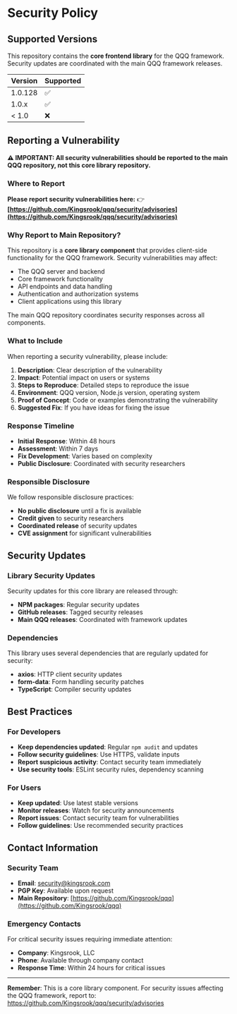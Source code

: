 # Security Policy

## Supported Versions

This repository contains the **core frontend library** for the QQQ framework. Security updates are coordinated with the main QQQ framework releases.

| Version | Supported          |
| ------- | ------------------ |
| 1.0.128 | :white_check_mark: |
| 1.0.x   | :white_check_mark: |
| < 1.0   | :x:                |

## Reporting a Vulnerability

**⚠️ IMPORTANT: All security vulnerabilities should be reported to the main QQQ repository, not this core library repository.**

### Where to Report

**Please report security vulnerabilities here:**
👉 **[https://github.com/Kingsrook/qqq/security/advisories](https://github.com/Kingsrook/qqq/security/advisories)**

### Why Report to Main Repository?

This repository is a **core library component** that provides client-side functionality for the QQQ framework. Security vulnerabilities may affect:
- The QQQ server and backend
- Core framework functionality
- API endpoints and data handling
- Authentication and authorization systems
- Client applications using this library

The main QQQ repository coordinates security responses across all components.

### What to Include

When reporting a security vulnerability, please include:

1. **Description**: Clear description of the vulnerability
2. **Impact**: Potential impact on users or systems
3. **Steps to Reproduce**: Detailed steps to reproduce the issue
4. **Environment**: QQQ version, Node.js version, operating system
5. **Proof of Concept**: Code or examples demonstrating the vulnerability
6. **Suggested Fix**: If you have ideas for fixing the issue

### Response Timeline

- **Initial Response**: Within 48 hours
- **Assessment**: Within 7 days
- **Fix Development**: Varies based on complexity
- **Public Disclosure**: Coordinated with security researchers

### Responsible Disclosure

We follow responsible disclosure practices:
- **No public disclosure** until a fix is available
- **Credit given** to security researchers
- **Coordinated release** of security updates
- **CVE assignment** for significant vulnerabilities

## Security Updates

### Library Security Updates

Security updates for this core library are released through:
- **NPM packages**: Regular security updates
- **GitHub releases**: Tagged security releases
- **Main QQQ releases**: Coordinated with framework updates

### Dependencies

This library uses several dependencies that are regularly updated for security:
- **axios**: HTTP client security updates
- **form-data**: Form handling security patches
- **TypeScript**: Compiler security updates

## Best Practices

### For Developers

- **Keep dependencies updated**: Regular `npm audit` and updates
- **Follow security guidelines**: Use HTTPS, validate inputs
- **Report suspicious activity**: Contact security team immediately
- **Use security tools**: ESLint security rules, dependency scanning

### For Users

- **Keep updated**: Use latest stable versions
- **Monitor releases**: Watch for security announcements
- **Report issues**: Contact security team for vulnerabilities
- **Follow guidelines**: Use recommended security practices

## Contact Information

### Security Team

- **Email**: security@kingsrook.com
- **PGP Key**: Available upon request
- **Main Repository**: [https://github.com/Kingsrook/qqq](https://github.com/Kingsrook/qqq)

### Emergency Contacts

For critical security issues requiring immediate attention:
- **Company**: Kingsrook, LLC
- **Phone**: Available through company contact
- **Response Time**: Within 24 hours for critical issues

---

**Remember**: This is a core library component. For security issues affecting the QQQ framework, report to: https://github.com/Kingsrook/qqq/security/advisories
